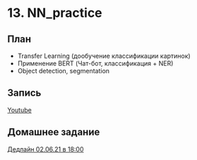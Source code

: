 # 13. NN_practice

## План

* Transfer Learning (дообучение классификации картинок)
* Применение BERT (Чат-бот, классификация + NER)
* Object detection, segmentation

## Запись 
[Youtube](https://youtu.be/O40kwTLm_7I?feature=shared)

## Домашнее задание
[Дедлайн 02.06.21 в 18:00]()

